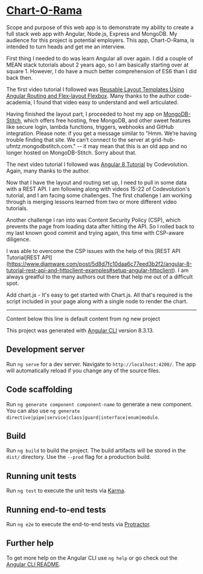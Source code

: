 # [Chart-O-Rama](http://chart-o-rama-stage1.s3-website.us-east-2.amazonaws.com/)

Scope and purpose of this web app is to demonstrate my ability to create a full stack web app with Angular, Node.js, Express and MongoDB. My audience for this project is potential employers. This app, Chart-O-Rama, is intended to turn heads and get me an interview.

First thing I needed to do was learn Angular all over again. I did a couple of MEAN stack tutorials about 2 years ago, so I am basically starting over at square 1. However, I do have a much better comprehension of ES6 than I did back then.

The first video tutorial I followed was [Reusable Layout Templates Using Angular Routing and Flex-layout Flexbox](https://www.youtube.com/watch?v=U4ftsqSt81w). Many thanks to the author code-academia, I found that video easy to understand and well articulated.

Having finished the layout part, I proceeded to host my app on [MongoDB-Stitch](grid-hub-ufmtz.mongodbstitch.com), which offers free hosting, free MongoDB, and other sweet features like secure login, lambda functions, triggers, webhooks and GitHub integration. Please note: if you get a message similar to "Hmm. We’re having trouble finding that site. We can’t connect to the server at grid-hub-ufmtz.mongodbstitch.com." -- it may mean that this is an old app and no longer hosted on MongoDB-Stitch. Sorry about that.

The next video tutorial I followed was [Angular 8 Tutorial](https://www.youtube.com/watch?v=0eWrpsCLMJQ&list=PLC3y8-rFHvwhBRAgFinJR8KHIrCdTkZcZ) by Codevolution. Again, many thanks to the author.

Now that I have the layout and routing set up, I need to pull in some data with a REST API. I am following along with videos 15-22 of Codevolution's tutorial, and I am facing some challenges. The first challenge I am working through is merging lessons learned from two or more different video tutorials.

Another challenge I ran into was Content Security Policy (CSP), which prevents the page from loading data after hitting the API. So I rolled back to my last known good commit and trying again, this time with CSP-aware diligence.

I was able to overcome the CSP issues with the help of this [REST API Tutorial]REST API](https://www.djamware.com/post/5d8d7fc10daa6c77eed3b2f2/angular-8-tutorial-rest-api-and-httpclient-examples#setup-angular-httpclient). I am always greatful to the many authors out there that help me out of a difficult spot.

Add chart.js - It's easy to get started with Chart.js. All that's required is the script included in your page along with a single <canvas> node to render the chart.

---

Content below this line is default content from ng new project

This project was generated with [Angular CLI](https://github.com/angular/angular-cli) version 8.3.13.

## Development server

Run `ng serve` for a dev server. Navigate to `http://localhost:4200/`. The app will automatically reload if you change any of the source files.

## Code scaffolding

Run `ng generate component component-name` to generate a new component. You can also use `ng generate directive|pipe|service|class|guard|interface|enum|module`.

## Build

Run `ng build` to build the project. The build artifacts will be stored in the `dist/` directory. Use the `--prod` flag for a production build.

## Running unit tests

Run `ng test` to execute the unit tests via [Karma](https://karma-runner.github.io).

## Running end-to-end tests

Run `ng e2e` to execute the end-to-end tests via [Protractor](http://www.protractortest.org/).

## Further help

To get more help on the Angular CLI use `ng help` or go check out the [Angular CLI README](https://github.com/angular/angular-cli/blob/master/README.md).
